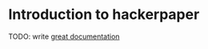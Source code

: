 # Introduction to hackerpaper

TODO: write [great documentation](http://jacobian.org/writing/what-to-write/)
